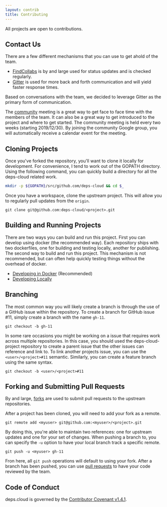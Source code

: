 ```yaml
---
layout: contrib
title: Contributing
---
```


All projects are open to contributions.

## Contact Us

There are a few different mechanisms that you can use to get ahold of the team.

* [FindCollabs](https://findcollabs.com/project/deps-cloud-GIOlcUiHE9XD2UVlxrNl) is by and large used for status updates and is checked regularly.
* [Gitter](https://gitter.im/depscloud/community) is used for more back and forth communication and will yield faster response times.

Based on conversations with the team, we decided to leverage Gitter as the primary form of communication.

The [community](https://groups.google.com/a/deps.cloud/forum/#!forum/community/join) meeting is a great way to get face to face time with the members of the team.
It can also be a great way to get introduced to the project and where to get started.
The community meeting is held every two weeks (starting 2019/12/30).
By joining the community Google group, you will automatically receive a calendar event for the meeting.

## Cloning Projects

Once you've forked the repository, you'll want to clone it locally for development.
For convenience, I tend to work out of the GOPATH directory.
Using the following command, you can quickly build a directory for all the deps-cloud related work.

```bash
mkdir -p ${GOPATH}/src/github.com/deps-cloud && cd $_
```

Once you have a workspace, clone the upstream project.
This will allow you to regularly pull updates from the `origin`.

```
git clone git@github.com:deps-cloud/<project>.git
```

## Building and Running Projects

There are two ways you can build and run this project.
First you can develop using docker (the recommended way).
Each repository ships with two dockerfiles, one for building and testing locally, another for publishing.
The second way to build and run this project.
This mechanism is not recommended, but can often help quickly testing things without the overhead of docker.

* [Developing in Docker](develop/docker.md) (Recommended)
* [Developing Locally](develop/local.md)

## Branching

The most common way you will likely create a branch is through the use of a GitHub issue within the repository.
To create a branch for GitHub issue #11, simply create a branch with the name `gh-11`.

```
git checkout -b gh-11
```

In some rare occasions you might be working on a issue that requires work across multiple repositories.
In this case, you should used the deps-cloud-project repository to create a parent issue that the other issues can reference and link to.
To link another projects issue, you can use the `<user>/<project>#11` semantic.
Similarly, you can create a feature branch using the same syntax.

```
git checkout -b <user>/<project>#11
```

## Forking and Submitting Pull Requests

By and large, [forks](https://help.github.com/en/github/getting-started-with-github/fork-a-repo) are used to submit pull requests to the upstream repositories.

After a project has been cloned, you will need to add your fork as a remote.

```
git remote add <myuser> git@github.com:<myuser>/<project>.git
```

By doing this, you're able to maintain two references: one for upstream updates and one for your set of changes.
When pushing a branch to, you can specify the `-u` option to have your local branch track a specific remote.

```
git push -u <myuser> gh-11
```

Fron here, all `git push` operations will default to using your fork.
After a branch has been pushed, you can use [pull requests](https://help.github.com/en/github/collaborating-with-issues-and-pull-requests/creating-a-pull-request) to have your code reviewed by the team.

## Code of Conduct

deps.cloud is governed by the [Contributor Covenant v1.4.1](/contributing/code-of-conduct/).
